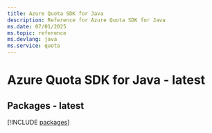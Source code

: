 ```yaml
---
title: Azure Quota SDK for Java
description: Reference for Azure Quota SDK for Java
ms.date: 07/01/2025
ms.topic: reference
ms.devlang: java
ms.service: quota
---
```

# Azure Quota SDK for Java - latest
## Packages - latest
[!INCLUDE [packages](quota-index.md)]